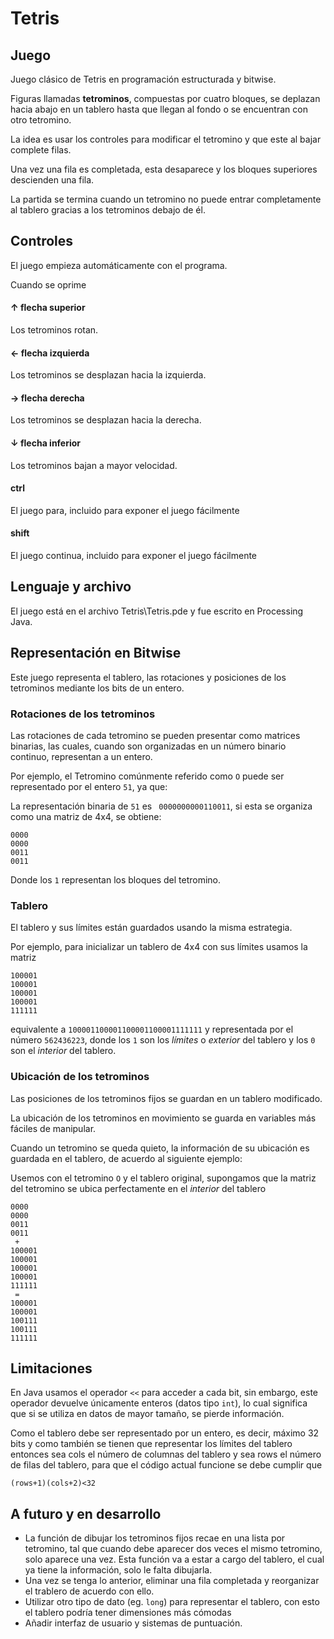 # Tetris
## Juego
 Juego clásico de Tetris en programación estructurada y bitwise.
 
 Figuras llamadas **tetrominos**, compuestas por cuatro bloques, se deplazan hacia abajo en un tablero hasta que llegan al fondo o se encuentran con otro tetromino.
 
 La idea es usar los controles para modificar el tetromino y que este al bajar complete filas.
 
 Una vez una fila es completada, esta desaparece y los bloques superiores descienden una fila.
 
 La partida se termina cuando un tetromino no puede entrar completamente al tablero gracias a los tetrominos debajo de él.
 
## Controles
El juego empieza automáticamente con el programa.

Cuando se oprime 

#### &uarr; flecha superior
Los tetrominos rotan.

#### &larr; flecha izquierda
 Los tetrominos se desplazan hacia la izquierda.
 
#### &rarr; flecha derecha
 Los tetrominos se desplazan hacia la derecha.

#### &darr; flecha inferior
Los tetrominos bajan a mayor velocidad.

#### ctrl 
El juego para, incluido para exponer el juego fácilmente
#### shift
El juego continua, incluido para exponer el juego fácilmente

## Lenguaje y archivo
 El juego está en el archivo Tetris\Tetris.pde y fue escrito en Processing Java.
 ## Representación en Bitwise
 Este juego representa el tablero, las rotaciones y posiciones de los tetrominos mediante los bits de un entero.
 ### Rotaciones de los tetrominos
 Las rotaciones de cada tetromino se pueden presentar como matrices binarias, las cuales, cuando son organizadas en un número binario continuo, representan a un entero.
 
 Por ejemplo, el Tetromino comúnmente referido como `O` puede ser representado por el entero `51`, ya que:
 
 La representación binaria de `51` es ` 0000000000110011`, si esta se organiza como una matriz de 4x4, se obtiene:
 ```
 0000
 0000
 0011
 0011
 ```
 Donde los `1` representan los bloques del tetromino.
 ### Tablero
 El tablero y sus límites están guardados usando la misma estrategia. 
 
Por ejemplo, para inicializar un tablero de 4x4 con sus límites usamos la matriz
```
100001
100001
100001
100001
111111
```
 equivalente a `100001100001100001100001111111` y representada por el número `562436223`, donde los `1` son los *límites* o *exterior* del tablero y los `0` son el *interior* del tablero.
### Ubicación de los tetrominos
Las posiciones de los tetrominos fijos se guardan en un tablero modificado.

La ubicación de los tetrominos en movimiento se guarda en variables más fáciles de manipular.

Cuando un tetromino se queda quieto, la información de su ubicación es guardada en el tablero, de acuerdo al siguiente ejemplo:

Usemos con el tetromino `O` y el tablero original, supongamos que la matriz del tetromino se ubica perfectamente en el *interior* del tablero
 ```
 0000
 0000
 0011
 0011
  +
100001
100001
100001
100001
111111
  =
100001
100001
100111
100111
111111
```

## Limitaciones 

En Java usamos el operador `<<` para acceder a cada bit, sin embargo, este operador devuelve únicamente enteros (datos tipo `int`), lo cual significa que si se utiliza en datos de mayor tamaño, se pierde información.

Como el tablero debe ser representado por un entero, es decir, máximo 32 bits y como también se tienen que representar los límites del tablero entonces sea cols el número de columnas del tablero y sea rows el número de filas del tablero, para que el código actual funcione se debe cumplir que 
```
(rows+1)(cols+2)<32
```
## A futuro y en desarrollo

* La función de dibujar los tetrominos fijos recae en una lista por tetromino, tal que cuando debe aparecer dos veces el mismo tetromino, solo aparece una vez. 
Esta función va a estar a cargo del tablero, el cual ya tiene la información, solo le falta dibujarla.
* Una vez se tenga lo anterior, eliminar una fila completada y reorganizar el trablero de acuerdo con ello.
* Utilizar otro tipo de dato (eg. `long`) para representar el tablero, con esto el tablero podría tener dimensiones más cómodas
* Añadir interfaz de usuario y sistemas de puntuación.
